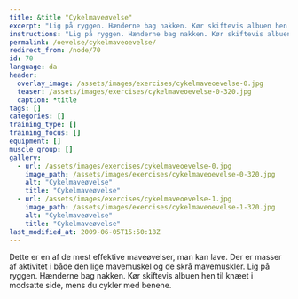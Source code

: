 ```yaml
---
title: &title "Cykelmaveøvelse"
excerpt: "Lig på ryggen. Hænderne bag nakken. Kør skiftevis albuen hen til knæet i modsatte side, mens du cykler med benene."
instructions: "Lig på ryggen. Hænderne bag nakken. Kør skiftevis albuen hen til knæet i modsatte side, mens du cykler med benene."
permalink: /oevelse/cykelmaveoevelse/
redirect_from: /node/70
id: 70
language: da
header:
  overlay_image: /assets/images/exercises/cykelmaveoevelse-0.jpg
  teaser: /assets/images/exercises/cykelmaveoevelse-0-320.jpg
  caption: *title
tags: []
categories: []
training_type: [] 
training_focus: []
equipment: []
muscle_group: []
gallery:
  - url: /assets/images/exercises/cykelmaveoevelse-0.jpg
    image_path: /assets/images/exercises/cykelmaveoevelse-0-320.jpg
    alt: "Cykelmaveøvelse"
    title: "Cykelmaveøvelse"
  - url: /assets/images/exercises/cykelmaveoevelse-1.jpg
    image_path: /assets/images/exercises/cykelmaveoevelse-1-320.jpg
    alt: "Cykelmaveøvelse"
    title: "Cykelmaveøvelse"
last_modified_at: 2009-06-05T15:50:18Z
---
```


Dette er en af de mest effektive maveøvelser, man kan lave. Der er masser af aktivitet i både den lige mavemuskel og de skrå mavemuskler. Lig på ryggen. Hænderne bag nakken. Kør skiftevis albuen hen til knæet i modsatte side, mens du cykler med benene.
